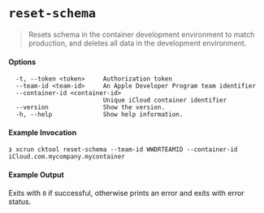 # `reset-schema`
>  Resets schema in the container development environment to match production, and deletes all data in the development environment.

#### Options
```
  -t, --token <token>     Authorization token
  --team-id <team-id>     An Apple Developer Program team identifier
  --container-id <container-id>
                          Unique iCloud container identifier
  --version               Show the version.
  -h, --help              Show help information.
```

#### Example Invocation

```
❯ xcrun cktool reset-schema --team-id WWDRTEAMID --container-id iCloud.com.mycompany.mycontainer
```

#### Example Output

Exits with `0` if successful, otherwise prints an error and exits with error status.
